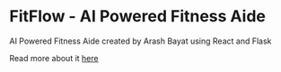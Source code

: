 # FitFlow - AI Powered Fitness Aide

AI Powered Fitness Aide created by Arash Bayat using React and Flask

Read more about it [here](https://paper.dropbox.com/doc/230427_Arash-FitFlow-GPT-Project-Documentation--B3MF~Mk~1l0QCw1hWVhOli2aAQ-rmo9zHi0gHDhcTbKBMPh7)
